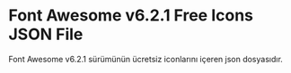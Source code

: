 # Font Awesome v6.2.1 Free Icons JSON File
Font Awesome v6.2.1 sürümünün ücretsiz iconlarını içeren json dosyasıdır.
